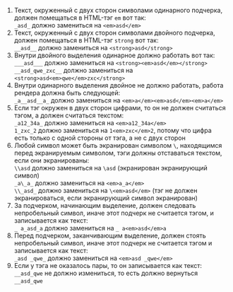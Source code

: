 1. Текст, окруженный с двух сторон символами одинарного подчерка, должен помещаться в HTML-тэг `em` вот так: <br>
`_asd_` должно замениться на `<em>asd</em>` <br>
2. Текст, окруженный с двух сторон символами двойного подчерка, должен помещаться в HTML-тэг `strong` вот так: <br>
`__asd__` должно замениться на `<strong>asd</strong>` <br>
3. Внутри двойного выделения одинарное должно работать вот так: <br>
`___asd___` должно замениться на `<strong><em>asd</em></strong>` <br>
`__asd_qwe_zxc__` должно замениться на `<strong>asd<em>qwe</em>zxc</strong>` <br>
4. Внутри одинарного выделения двойное не должно работать, работа рендера должна быть следующей: <br>
`_a__asd__a_` должно замениться на `<em>a</em><em>asd</em><em>a</em>` <br>
5. Если тэг окружен в двух сторон цифрами, то он не должен считаться тэгом, а должен считаться текстом: <br>
`_a12_34a_` должно замениться на `<em>a12_34a</em>` <br>
`1_zxc_2` должно замениться на `1<em>zxc</em>2`, потому что цифра есть только с одной стороны от тэга, а не с двух сторон <br>
6. Любой символ может быть экранирован символом `\`, находящимся перед экранируемым символом, тэги должны отставаться текстом, если они экранированы: <br>
`\\asd` должно замениться на `\asd` (экранирован экранирующий символ) <br>
`_a\_a_` должно замениться на `<em>a_a</em>` <br>
`\\_asd_` должно замениться на `\<em>asd</em>` (тэг не должен экранироваться, если экранирующий символ экранирован) <br>
7. За подчерком, начинающим выделение, должен следовать непробельный символ, иначе этот подчерк не считается тэгом, и записывается как текст: <br>
`_ a_asd_a` должно замениться на `_ a<em>asd</em>a` <br>
8. Перед подчерком, заканчивающим выделение, должен стоять непробельный символ, иначе этот подчерк не считается тэгом и записывается как текст: <br>
`_asd _qwe_` должно замениться на `<em>asd _qwe</em>` <br>
9. Если у тэга не оказалось пары, то он записывается как текст: <br>
`__asd_qwe` не должно измениться, то есть должно вернуться `__asd_qwe` <br>
